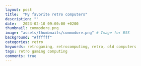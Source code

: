 ```yaml
---
layout: post
title:  "My favorite retro computers"
description: ""
date:   2023-02-10 09:00:00 +0200
thumbnail: commodore.png
image: "assets/thumbnails/commodore.png" # Image for RSS
background: "#ffffff"
categories: retro
keywords: retrogaming, retrocomputing, retro, old computers
tags: retro gaming computing
comments: true
---
```


